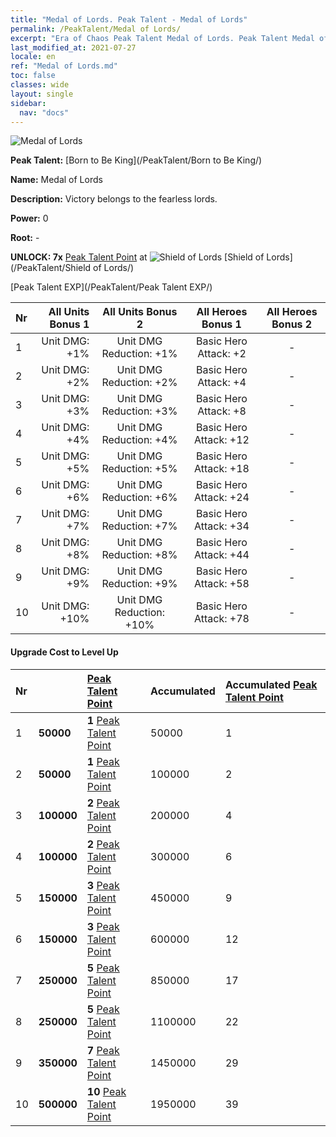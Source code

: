 ```yaml
---
title: "Medal of Lords. Peak Talent - Medal of Lords"
permalink: /PeakTalent/Medal of Lords/
excerpt: "Era of Chaos Peak Talent Medal of Lords. Peak Talent Medal of Lords. Medal of Lords"
last_modified_at: 2021-07-27
locale: en
ref: "Medal of Lords.md"
toc: false
classes: wide
layout: single
sidebar:
  nav: "docs"
---
```


  ![Medal of Lords](/images/pt/talent_4303.png)

  **Peak Talent:** [Born to Be King](/PeakTalent/Born to Be King/)

  **Name:** Medal of Lords

  **Description:** Victory belongs to the fearless lords.

  **Power:** 0

  **Root:** -

  **UNLOCK: 7x** [Peak Talent Point](/Items/con_934/) at ![Shield of Lords](/images/pt/talent_4302.png) [Shield of Lords](/PeakTalent/Shield of Lords/)

  [Peak Talent EXP](/PeakTalent/Peak Talent EXP/)

  | Nr | All Units Bonus 1 | All Units Bonus 2 | All Heroes Bonus 1 | All Heroes Bonus 2 |
  |:---|--------------:|:-------------:|:-------------:|:-------------:|
  | 1 | Unit DMG: +1% | Unit DMG Reduction: +1% | Basic Hero Attack: +2 | - |
  | 2 | Unit DMG: +2% | Unit DMG Reduction: +2% | Basic Hero Attack: +4 | - |
  | 3 | Unit DMG: +3% | Unit DMG Reduction: +3% | Basic Hero Attack: +8 | - |
  | 4 | Unit DMG: +4% | Unit DMG Reduction: +4% | Basic Hero Attack: +12 | - |
  | 5 | Unit DMG: +5% | Unit DMG Reduction: +5% | Basic Hero Attack: +18 | - |
  | 6 | Unit DMG: +6% | Unit DMG Reduction: +6% | Basic Hero Attack: +24 | - |
  | 7 | Unit DMG: +7% | Unit DMG Reduction: +7% | Basic Hero Attack: +34 | - |
  | 8 | Unit DMG: +8% | Unit DMG Reduction: +8% | Basic Hero Attack: +44 | - |
  | 9 | Unit DMG: +9% | Unit DMG Reduction: +9% | Basic Hero Attack: +58 | - |
  | 10 | Unit DMG: +10% | Unit DMG Reduction: +10% | Basic Hero Attack: +78 | - |


#### Upgrade Cost to Level Up

  | Nr | <i class="fas fa-coins"/> | [Peak Talent Point](/Items/con_934/) | Accumulated <i class="fas fa-coins"/> | Accumulated [Peak Talent Point](/Items/con_934/) |
  |:---|:--------------|:-------------|:-------------|:-------------|
  | 1 | **50000** | **1** [Peak Talent Point](/Items/con_934/) | 50000 | 1 |
  | 2 | **50000** | **1** [Peak Talent Point](/Items/con_934/) | 100000 | 2 |
  | 3 | **100000** | **2** [Peak Talent Point](/Items/con_934/) | 200000 | 4 |
  | 4 | **100000** | **2** [Peak Talent Point](/Items/con_934/) | 300000 | 6 |
  | 5 | **150000** | **3** [Peak Talent Point](/Items/con_934/) | 450000 | 9 |
  | 6 | **150000** | **3** [Peak Talent Point](/Items/con_934/) | 600000 | 12 |
  | 7 | **250000** | **5** [Peak Talent Point](/Items/con_934/) | 850000 | 17 |
  | 8 | **250000** | **5** [Peak Talent Point](/Items/con_934/) | 1100000 | 22 |
  | 9 | **350000** | **7** [Peak Talent Point](/Items/con_934/) | 1450000 | 29 |
  | 10 | **500000** | **10** [Peak Talent Point](/Items/con_934/) | 1950000 | 39 |
